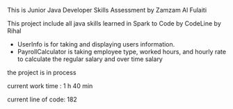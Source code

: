 This is Junior Java Developer Skills Assessment by Zamzam Al Fulaiti

This project include all java skills learned in Spark to Code by CodeLine by Rihal

* UserInfo is for taking and displaying users information.
* PayrollCalculator is taking employee type, worked hours, and hourly rate to calculate the regular salary and over time salary 



the project is in process

current work time : 1 h 40 min

current line of code: 182

